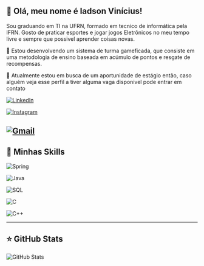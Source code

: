 ## 💜 Olá, meu nome é Iadson Vinícius!

Sou graduando em TI na UFRN, formado em tecnico de informática pela IFRN. Gosto de praticar esportes e jogar jogos Eletrônicos no meu tempo livre e sempre que possivel aprender coisas novas.

🔭 Estou desenvolvendo um sistema de turma gameficada, que consiste em uma metodologia de ensino baseada em acúmulo de pontos e resgate de recompensas.

💬 Atualmente estou em busca de um aportunidade de estágio então, caso alguém veja esse perfil a tiver alguma vaga disponivel pode entrar em contato 

[![LinkedIn](https://img.shields.io/badge/LinkedIn-0077B5?style=for-the-badge&logo=linkedin&logoColor=white)](https://www.linkedin.com/in/iadson-vin%C3%ADcius-158600246/)

[![Instagram](https://img.shields.io/badge/-Instagram-%23E4405F?style=for-the-badge&logo=instagram&logoColor=white)](https://www.instagram.com/iadson_vini/)

[![Gmail](https://img.shields.io/badge/Gmail-333333?style=for-the-badge&logo=gmail&logoColor=red)](mailto:iadsonvini@gmail.com)
---

## 🚀 Minhas Skills

![Spring](https://img.shields.io/badge/spring-%236DB33F.svg?style=for-the-badge&logo=spring&logoColor=white)

![Java](https://img.shields.io/badge/java-%23ED8B00.svg?style=for-the-badge&logo=openjdk&logoColor=white)

![SQL](https://img.shields.io/badge/PL%2FSQL-FFFFFF?style=for-the-badge&logo=oracle&logoColor=FF0000&labelColor=FFFFFF&color=FF0000)

![C](https://img.shields.io/badge/C-00599C?style=for-the-badge&logo=c&logoColor=white)

![C++](https://img.shields.io/badge/C%2B%2B-00599C?style=for-the-badge&logo=c%2B%2B&logoColor=white)

---

## ⭐ GitHub Stats

![GitHub Stats](https://github-readme-stats.vercel.app/api?username=iuricode&show_icons=true)